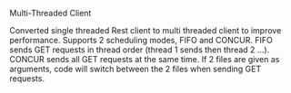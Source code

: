 Multi-Threaded Client

Converted single threaded Rest client to multi threaded client to improve performance. Supports 2 scheduling modes, FIFO and CONCUR. FIFO sends GET requests in thread order (thread 1 sends then thread 2 ...). CONCUR sends all GET requests at the same time. If 2 files are given as arguments, code will switch between the 2 files when sending GET requests.

